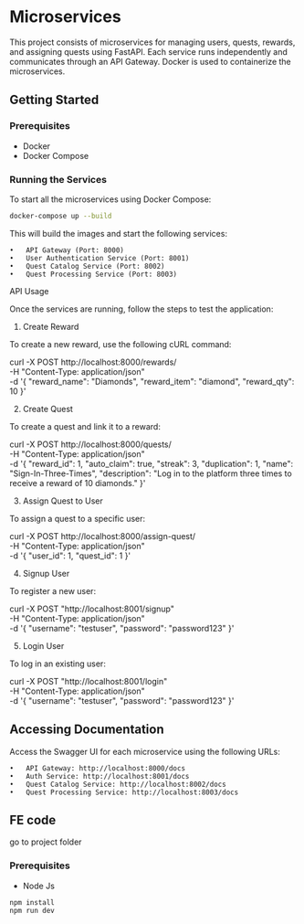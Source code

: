 # Microservices

This project consists of microservices for managing users, quests, rewards, and assigning quests using FastAPI. Each service runs independently and communicates through an API Gateway. Docker is used to containerize the microservices.

## Getting Started

### Prerequisites
- Docker
- Docker Compose

### Running the Services

To start all the microservices using Docker Compose:

```bash
docker-compose up --build
```

This will build the images and start the following services:

	•	API Gateway (Port: 8000)
	•	User Authentication Service (Port: 8001)
	•	Quest Catalog Service (Port: 8002)
	•	Quest Processing Service (Port: 8003)

API Usage

Once the services are running, follow the steps to test the application:

1. Create Reward

To create a new reward, use the following cURL command:

curl -X POST http://localhost:8000/rewards/ \
     -H "Content-Type: application/json" \
     -d '{
           "reward_name": "Diamonds",
           "reward_item": "diamond",
           "reward_qty": 10
         }'

2. Create Quest 

To create a quest and link it to a reward:

curl -X POST http://localhost:8000/quests/ \
     -H "Content-Type: application/json" \
     -d '{
           "reward_id": 1,
           "auto_claim": true,
           "streak": 3,
           "duplication": 1,
           "name": "Sign-In-Three-Times",
           "description": "Log in to the platform three times to receive a reward of 10 diamonds."
         }'

3. Assign Quest to User

To assign a quest to a specific user:

curl -X POST http://localhost:8000/assign-quest/ \
     -H "Content-Type: application/json" \
     -d '{
           "user_id": 1,
           "quest_id": 1
         }'

4. Signup User

To register a new user:

curl -X POST "http://localhost:8001/signup" \
     -H "Content-Type: application/json" \
     -d '{
           "username": "testuser",
           "password": "password123"
         }'

5. Login User

To log in an existing user:

curl -X POST "http://localhost:8001/login" \
     -H "Content-Type: application/json" \
     -d '{
           "username": "testuser",
           "password": "password123"
         }'


## Accessing Documentation

Access the Swagger UI for each microservice using the following URLs:

	•	API Gateway: http://localhost:8000/docs
	•	Auth Service: http://localhost:8001/docs
	•	Quest Catalog Service: http://localhost:8002/docs
	•	Quest Processing Service: http://localhost:8003/docs

## FE code
go to project folder

### Prerequisites
- Node Js

```
npm install
npm run dev
```